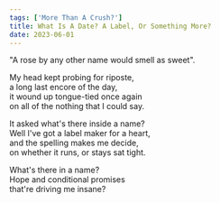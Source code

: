 ```yaml
---
tags: ['More Than A Crush?']
title: What Is A Date? A Label, Or Something More?
date: 2023-06-01
---
```


"A rose by any other name would smell as sweet".

My head kept probing for riposte,  
a long last encore of the day,  
it wound up tongue-tied once again  
on all of the nothing that I could say.

It asked what's there inside a name?  
Well I've got a label maker for a heart,  
and the spelling makes me decide,  
on whether it runs, or stays sat tight.

What's there in a name?  
Hope and conditional promises  
that're driving me insane?
